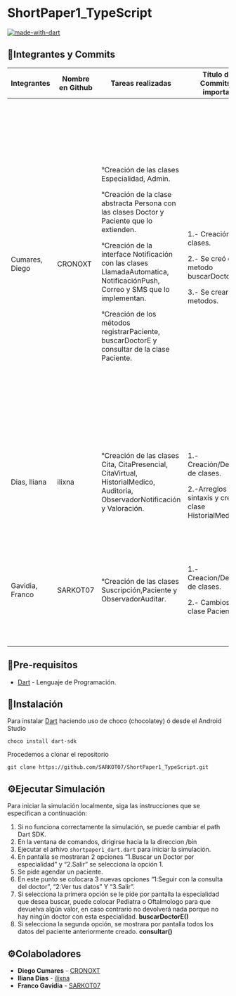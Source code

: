 # ShortPaper1_TypeScript

[![made-with-dart](https://img.shields.io/badge/Made%20with-Dart-1f425f.svg)](https://dart.dev/)

## 🔰Integrantes y Commits

| Integrantes | Nombre en Github | Tareas realizadas | Título de los Commits mas importantes | Descripciones de los Commits |
| ------------| ---------------- | ------------------| ----------------------- | ---------------------------- |
| Cumares, Diego | CRONOXT |  <p>°Creación de las clases Especialidad, Admin.</p><p>°Creación de la clase abstracta Persona con las clases Doctor y Paciente que lo extienden. </p><p>°Creación de la interface Notificación con las clases LlamadaAutomatica, NotificaciónPush, Correo y SMS que lo implementan. </p><p>°Creación de los métodos registrarPaciente, buscarDoctorE y consultar de la clase Paciente. | <p>1.- Creación de las clases. </p><p> 2.- Se creó el metodo buscarDoctorE. </p>3.- Se crearon 3 metodos. | <p>1.- Se crearon las clases Abstractas Notificacion y persona, Tambien las clases Doctor, Especialidad, SMS, Llamada automatica, NotificacionPush y Correo, junto a sus metodos(Vacios por el momento) y sus atributos. </p><p> 2.- Se creo un pequeño menu donde se puede elegir la opcion de buscar doctor por su especialidad, se hace una pequeña simulacion donde se coloca la especialidad y busca en una lista de doctores por especialidad ya definidas. </p>3.- Se creo el método registrarPaciente de la clase Admin, se creo consultar de la clase Paciente y por ultimo el método **buscarDoctorE** de la clase Paciente con todas sus funcionales y simulacion. |
| Dias, Iliana | ilixna | °Creación de las clases Cita, CitaPresencial, CitaVirtual, HistorialMedico, Auditoria, ObservadorNotificación y Valoración. | <p>1.- Creación/Definición de clases. </p>2.-Arreglos de sintaxis y creación de clase HistorialMedico. | <p>1.- Se crearon las clases Cita, CitaPresencial, CitaVirtual, Auditoria, ObservadorNotificación y Valoración. </p>2.- Se modifico las clases Auditoria y Cita, tambien se creó la clase HistorialMedico. |
| Gavidia, Franco | SARKOT07 | °Creación de las clases Suscripción,Paciente y ObservadorAuditar. | <p>1.- Creacion/Declaracion de clases. </p><p>2.- Cambios en la clase Paciente. </p> | <p>1.- Se crearon las clases Paciente, Suscripcion y ObservadorAuditar; todas con sus atributos y metodos (vacíos). </p><p>2.- Se agregó los atributos de tipo lista CitaPresencial y CitaVirtual. </p> |

## 📑Pre-requisitos
- [Dart](https://dart.dev/) - Lenguaje de Programación.

## 📌Instalación

Para instalar [Dart](https://dart.dev/) haciendo uso de choco (chocolatey) ó desde el Android Studio

```
choco install dart-sdk
```

Procedemos a clonar el repositorio

```
git clone https://github.com/SARKOT07/ShortPaper1_TypeScript.git
```

## ⚙️Ejecutar Simulación

Para iniciar la simulación localmente, siga las instrucciones que se especifican a continuación:

1. Si no funciona correctamente la simulación, se puede cambiar el path Dart SDK.
2. En la ventana de comandos, dirigirse hacia la la direccion /bin
3. Ejecutar el arhivo `shortpaper1_dart.dart` para iniciar la simulación. 
4. En pantalla se mostraran 2 opciones “1.Buscar un Doctor por especialidad” y “2.Salir” se selecciona la opción 1.
5. Se pide agendar un paciente.
6. En este punto se colocara 3 nuevas opciones “1:Seguir con la consulta del doctor”, “2:Ver tus datos” Y “3.Salir”. 
7. Si selecciona la primera opción se le pide por pantalla la especialidad que desea buscar, puede colocar Pediatra o Oftalmologo para que devuelva algún valor, en caso contrario no devolverá nada porque no hay ningún doctor con esta especialidad. 
**buscarDoctorE()**
8. Si selecciona la segunda opción, se mostrara por pantalla todos los datos del paciente anteriormente creado. 
**consultar()** 


## ⚙️Colaboladores

- **Diego Cumares** - [CRONOXT](https://github.com/CRONOXT)
- **Iliana Dias** - [ilixna](https://github.com/ilixna)
- **Franco Gavidia** - [SARKOT07](https://github.com/SARKOT07)

